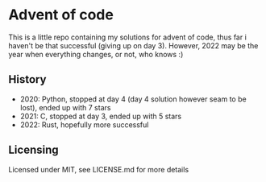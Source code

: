 # Advent of code
This is a little repo containing my solutions for advent of code, thus far i haven't be that successful (giving up on day 3). However, 2022 may be the year when everything changes, or not, who knows :)

## History
* 2020: Python, stopped at day 4 (day 4 solution however seam to be lost), ended up with 7 stars 
* 2021: C, stopped at day 3, ended up with 5 stars  
* 2022: Rust, hopefully more successful

## Licensing
Licensed under MIT, see LICENSE.md for more details
